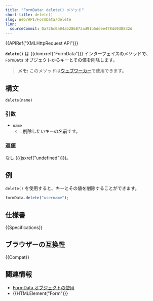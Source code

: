 ```yaml
---
title: "FormData: delete() メソッド"
short-title: delete()
slug: Web/API/FormData/delete
l10n:
  sourceCommit: 0a726c0a04ab286873ad91b5ddee478dd938832d
---
```


{{APIRef("XMLHttpRequest API")}}

**`delete()`** は {{domxref("FormData")}} インターフェイスのメソッドで、`FormData` オブジェクトからキーとその値を削除します。

> **メモ:** このメソッドは[ウェブワーカー](/ja/docs/Web/API/Web_Workers_API)で使用できます。

## 構文

```js-nolint
delete(name)
```

### 引数

- `name`
  - : 削除したいキーの名前です。

### 返値

なし ({{jsxref("undefined")}})。

## 例

`delete()` を使用すると、キーとその値を削除することができます。

```js
formData.delete("username");
```

## 仕様書

{{Specifications}}

## ブラウザーの互換性

{{Compat}}

## 関連情報

- [FormData オブジェクトの使用](/ja/docs/Web/API/XMLHttpRequest_API/Using_FormData_Objects)
- {{HTMLElement("Form")}}
